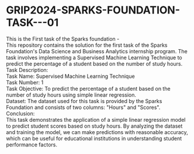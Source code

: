 # GRIP2024-SPARKS-FOUNDATION-TASK---01
This is the First task of the Sparks foundation -
</br>
This repository contains the solution for the first task of the Sparks Foundation's Data Science and Business Analytics internship program. The task involves implementing a Supervised Machine Learning Technique to predict the percentage of a student based on the number of study hours.
</br>
Task Description:
</br>
Task Name: Supervised Machine Learning Technique
</br>
Task Number: 1
</br>
Task Objective: To predict the percentage of a student based on the number of study hours using simple linear regression.
</br>
Dataset: The dataset used for this task is provided by the Sparks Foundation and consists of two columns: "Hours" and "Scores".
</br>
Conclusion:
</br>
This task demonstrates the application of a simple linear regression model to predict student scores based on study hours. By analyzing the dataset and training the model, we can make predictions with reasonable accuracy, which can be useful for educational institutions in understanding student performance factors.

